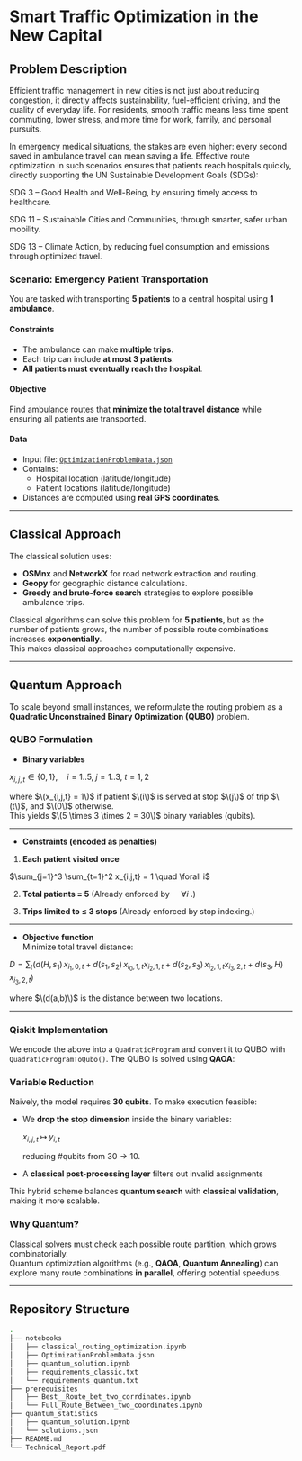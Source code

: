 #  Smart Traffic Optimization in the New Capital

## Problem Description
Efficient traffic management in new cities is not just about reducing congestion, it directly affects sustainability, fuel-efficient driving, and the quality of everyday life. For residents, smooth traffic means less time spent commuting, lower stress, and more time for work, family, and personal pursuits.

In emergency medical situations, the stakes are even higher: every second saved in ambulance travel can mean saving a life. Effective route optimization in such scenarios ensures that patients reach hospitals quickly, directly supporting the UN Sustainable Development Goals (SDGs):

SDG 3 – Good Health and Well-Being, by ensuring timely access to healthcare.

SDG 11 – Sustainable Cities and Communities, through smarter, safer urban mobility.

SDG 13 – Climate Action, by reducing fuel consumption and emissions through optimized travel.

### Scenario: Emergency Patient Transportation
You are tasked with transporting **5 patients** to a central hospital using **1 ambulance**.

#### Constraints
- The ambulance can make **multiple trips**.
- Each trip can include **at most 3 patients**.
- **All patients must eventually reach the hospital**.

#### Objective
Find ambulance routes that **minimize the total travel distance** while ensuring all patients are transported.

#### Data
- Input file: [`OptimizationProblemData.json`](https://drive.google.com/file/d/1XVoEXkX3xfltEsoP1O_Oyi6IdpDJe_ez/view?usp=sharing)
- Contains:
  - Hospital location (latitude/longitude)
  - Patient locations (latitude/longitude)
- Distances are computed using **real GPS coordinates**.


---

##  Classical Approach
The classical solution uses:
- **OSMnx** and **NetworkX** for road network extraction and routing.
- **Geopy** for geographic distance calculations.
- **Greedy and brute-force search** strategies to explore possible ambulance trips.

Classical algorithms can solve this problem for **5 patients**, but as the number of patients grows, the number of possible route combinations increases **exponentially**.  
This makes classical approaches computationally expensive.

---

##  Quantum Approach
To scale beyond small instances, we reformulate the routing problem as a **Quadratic Unconstrained Binary Optimization (QUBO)** problem.

### QUBO Formulation

- **Binary variables**

$x_{i,j,t} \in \{0,1\}, \quad i=1..5,\; j=1..3,\; t=1,2$

where $\(x_{i,j,t} = 1\)$ if patient $\(i\)$ is served at stop $\(j\)$ of trip $\(t\)$, and $\(0\)$ otherwise.  
This yields $\(5 \times 3 \times 2 = 30\)$ binary variables (qubits).

---

- **Constraints (encoded as penalties)**

1. **Each patient visited once**

$\sum_{j=1}^3 \sum_{t=1}^2 x_{i,j,t} = 1 \quad \forall i$

2. **Total patients = 5**
(Already enforced by $`\quad \forall i`$ .)

4. **Trips limited to ≤ 3 stops**  (Already enforced by stop indexing.)

---

- **Objective function**  
Minimize total travel distance:

$D = \sum_t \Big( d(H,s_1) \, x_{i_1,0,t} + d(s_1,s_2)\, x_{i_0,1,t} x_{i_2,1,t} + d(s_2,s_3)\, x_{i_2,1,t} x_{i_3,2,t} + d(s_3,H)\, x_{i_3,2,t} \Big)$

where $\(d(a,b)\)$ is the distance between two locations.

---

### Qiskit Implementation

We encode the above into a `QuadraticProgram` and convert it to QUBO with  
`QuadraticProgramToQubo()`. The QUBO is solved using **QAOA**:

### Variable Reduction

Naively, the model requires **30 qubits**.
To make execution feasible:

* We **drop the stop dimension** inside the binary variables:

  $x_{i,j,t} \;\mapsto\; y_{i,t}$

  reducing #qubits from $30 \to 10$.
* A **classical post-processing layer** filters out invalid assignments

This hybrid scheme balances **quantum search** with **classical validation**, making it more scalable.


### Why Quantum?
Classical solvers must check each possible route partition, which grows combinatorially.  
Quantum optimization algorithms (e.g., **QAOA**, **Quantum Annealing**) can explore many route combinations **in parallel**, offering potential speedups.

---

##  Repository Structure
```bash
.
├── notebooks
│   ├── classical_routing_optimization.ipynb
│   ├── OptimizationProblemData.json
│   ├── quantum_solution.ipynb
│   ├── requirements_classic.txt
│   └── requirements_quantum.txt
├── prerequisites
│   ├── Best__Route_bet_two_corrdinates.ipynb
│   └── Full_Route_Between_two_coordinates.ipynb
├── quantum_statistics
│   ├── quantum_solution.ipynb
│   └── solutions.json
├── README.md
└── Technical_Report.pdf

```



